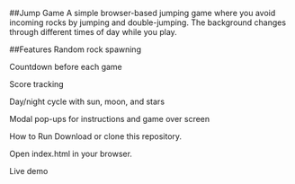 ##Jump Game
A simple browser-based jumping game where you avoid incoming rocks by jumping and double-jumping. The background changes through different times of day while you play.

##Features
Random rock spawning

Countdown before each game

Score tracking

Day/night cycle with sun, moon, and stars

Modal pop-ups for instructions and game over screen

How to Run
Download or clone this repository.

Open index.html in your browser.

Live demo
